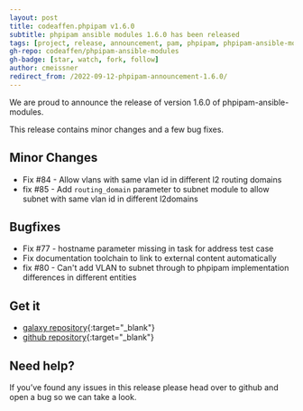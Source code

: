 ```yaml
---
layout: post
title: codeaffen.phpipam v1.6.0
subtitle: phpipam ansible modules 1.6.0 has been released
tags: [project, release, announcement, pam, phpipam, phpipam-ansible-modules]
gh-repo: codeaffen/phpipam-ansible-modules
gh-badge: [star, watch, fork, follow]
author: cmeissner
redirect_from: /2022-09-12-phpipam-announcement-1.6.0/
---
```


We are proud to announce the release of version 1.6.0 of phpipam-ansible-modules.

This release contains minor changes and a few bug fixes.

## Minor Changes

- Fix #84 - Allow vlans with same vlan id in different l2 routing domains
- fix \#85 - Add `routing_domain` parameter to subnet module to allow subnet with same vlan id in different l2domains

## Bugfixes

- Fix \#77 - hostname parameter missing in task for address test case
- Fix documentation toolchain to link to external content automatically
- fix \#80 - Can't add VLAN to subnet through to phpipam implementation differences in different entities

## Get it

- [galaxy repository](https://galaxy.ansible.com/codeaffen/phpipam){:target="_blank"}
- [github repository](https://github.com/codeaffen/phpipam-ansible-modules){:target="_blank"}

## Need help?

If you’ve found any issues in this release please head over to github and open a bug so we can take a look.
